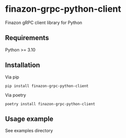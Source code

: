 # finazon-grpc-python-client
Finazon gRPC client library for Python

## Requirements
Python >= 3.10

## Installation

Via pip
```shell
pip install finazon-grpc-python-client
```
Via poetry
```shell
poetry install finazon-grpc-python-client
```

## Usage example
See examples directory